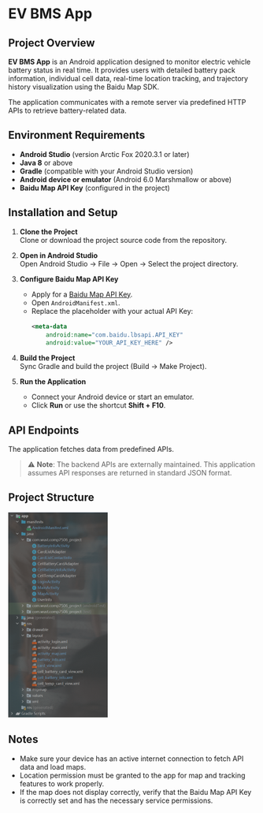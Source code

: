 # EV BMS App

## Project Overview

**EV BMS App** is an Android application designed to monitor electric vehicle battery status in real time. It provides users with detailed battery pack information, individual cell data, real-time location tracking, and trajectory history visualization using the Baidu Map SDK.

The application communicates with a remote server via predefined HTTP APIs to retrieve battery-related data.

## Environment Requirements

- **Android Studio** (version Arctic Fox 2020.3.1 or later)
- **Java 8** or above
- **Gradle** (compatible with your Android Studio version)
- **Android device or emulator** (Android 6.0 Marshmallow or above)
- **Baidu Map API Key** (configured in the project)

## Installation and Setup

1. **Clone the Project**  
   Clone or download the project source code from the repository.

2. **Open in Android Studio**  
   Open Android Studio → File → Open → Select the project directory.

3. **Configure Baidu Map API Key**

   - Apply for a [Baidu Map API Key](https://lbsyun.baidu.com/).
   - Open `AndroidManifest.xml`.
   - Replace the placeholder with your actual API Key:
     ```xml
     <meta-data
         android:name="com.baidu.lbsapi.API_KEY"
         android:value="YOUR_API_KEY_HERE" />
     ```

4. **Build the Project**  
   Sync Gradle and build the project (Build → Make Project).

5. **Run the Application**
   - Connect your Android device or start an emulator.
   - Click **Run** or use the shortcut **Shift + F10**.

## API Endpoints

The application fetches data from predefined APIs.

> ⚠️ **Note**: The backend APIs are externally maintained. This application assumes API responses are returned in standard JSON format.

## Project Structure

<img src="image.png" alt="Project Structure" width="40%"/>

## Notes

- Make sure your device has an active internet connection to fetch API data and load maps.
- Location permission must be granted to the app for map and tracking features to work properly.
- If the map does not display correctly, verify that the Baidu Map API Key is correctly set and has the necessary service permissions.
